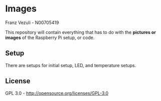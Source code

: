 # Images

Franz Vezuli - N00705419

This repository will contain everything that has to do with the **pictures or images** of the Raspberry Pi setup, or code.

## Setup

There are setups for initial setup, LED, and temperature setups.

## License

GPL 3.0 - http://opensource.org/licenses/GPL-3.0

